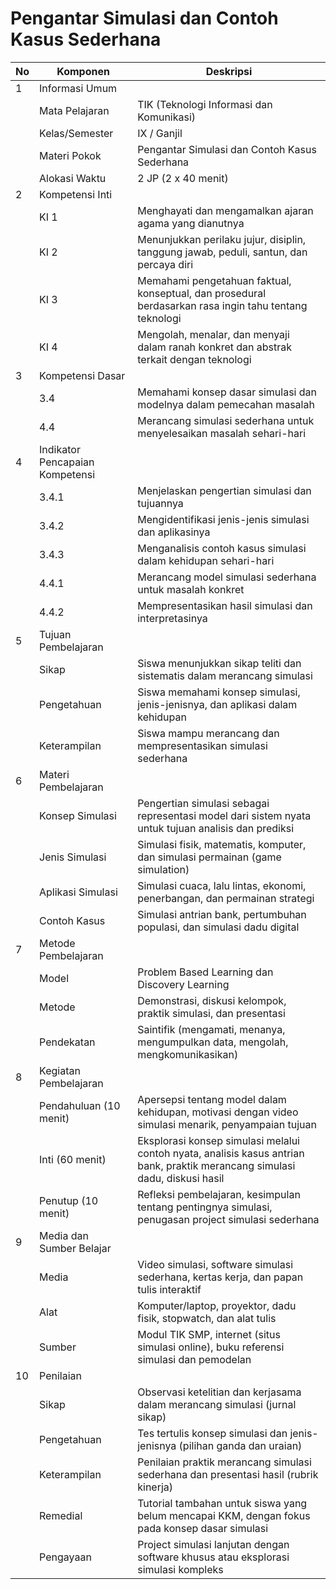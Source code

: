 # Pengantar Simulasi dan Contoh Kasus Sederhana

<table>
<thead><tr class="header"><th>No</th><th>Komponen</th><th>Deskripsi</th></tr></thead>
<tbody>
<tr class="header"><td>1</td><td>Informasi Umum</td><td></td></tr>
<tr><td></td><td>Mata Pelajaran</td><td>TIK (Teknologi Informasi dan Komunikasi)</td></tr>
<tr><td></td><td>Kelas/Semester</td><td>IX / Ganjil</td></tr>
<tr><td></td><td>Materi Pokok</td><td>Pengantar Simulasi dan Contoh Kasus Sederhana</td></tr>
<tr><td></td><td>Alokasi Waktu</td><td>2 JP (2 x 40 menit)</td></tr>
<tr class="header"><td>2</td><td>Kompetensi Inti</td><td></td></tr>
<tr><td></td><td>KI 1</td><td>Menghayati dan mengamalkan ajaran agama yang dianutnya</td></tr>
<tr><td></td><td>KI 2</td><td>Menunjukkan perilaku jujur, disiplin, tanggung jawab, peduli, santun, dan percaya diri</td></tr>
<tr><td></td><td>KI 3</td><td>Memahami pengetahuan faktual, konseptual, dan prosedural berdasarkan rasa ingin tahu tentang teknologi</td></tr>
<tr><td></td><td>KI 4</td><td>Mengolah, menalar, dan menyaji dalam ranah konkret dan abstrak terkait dengan teknologi</td></tr>
<tr class="header"><td>3</td><td>Kompetensi Dasar</td><td></td></tr>
<tr><td></td><td>3.4</td><td>Memahami konsep dasar simulasi dan modelnya dalam pemecahan masalah</td></tr>
<tr><td></td><td>4.4</td><td>Merancang simulasi sederhana untuk menyelesaikan masalah sehari-hari</td></tr>
<tr class="header"><td>4</td><td>Indikator Pencapaian Kompetensi</td><td></td></tr>
<tr><td></td><td>3.4.1</td><td>Menjelaskan pengertian simulasi dan tujuannya</td></tr>
<tr><td></td><td>3.4.2</td><td>Mengidentifikasi jenis-jenis simulasi dan aplikasinya</td></tr>
<tr><td></td><td>3.4.3</td><td>Menganalisis contoh kasus simulasi dalam kehidupan sehari-hari</td></tr>
<tr><td></td><td>4.4.1</td><td>Merancang model simulasi sederhana untuk masalah konkret</td></tr>
<tr><td></td><td>4.4.2</td><td>Mempresentasikan hasil simulasi dan interpretasinya</td></tr>
<tr class="header"><td>5</td><td>Tujuan Pembelajaran</td><td></td></tr>
<tr><td></td><td>Sikap</td><td>Siswa menunjukkan sikap teliti dan sistematis dalam merancang simulasi</td></tr>
<tr><td></td><td>Pengetahuan</td><td>Siswa memahami konsep simulasi, jenis-jenisnya, dan aplikasi dalam kehidupan</td></tr>
<tr><td></td><td>Keterampilan</td><td>Siswa mampu merancang dan mempresentasikan simulasi sederhana</td></tr>
<tr class="header"><td>6</td><td>Materi Pembelajaran</td><td></td></tr>
<tr><td></td><td>Konsep Simulasi</td><td>Pengertian simulasi sebagai representasi model dari sistem nyata untuk tujuan analisis dan prediksi</td></tr>
<tr><td></td><td>Jenis Simulasi</td><td>Simulasi fisik, matematis, komputer, dan simulasi permainan (game simulation)</td></tr>
<tr><td></td><td>Aplikasi Simulasi</td><td>Simulasi cuaca, lalu lintas, ekonomi, penerbangan, dan permainan strategi</td></tr>
<tr><td></td><td>Contoh Kasus</td><td>Simulasi antrian bank, pertumbuhan populasi, dan simulasi dadu digital</td></tr>
<tr class="header"><td>7</td><td>Metode Pembelajaran</td><td></td></tr>
<tr><td></td><td>Model</td><td>Problem Based Learning dan Discovery Learning</td></tr>
<tr><td></td><td>Metode</td><td>Demonstrasi, diskusi kelompok, praktik simulasi, dan presentasi</td></tr>
<tr><td></td><td>Pendekatan</td><td>Saintifik (mengamati, menanya, mengumpulkan data, mengolah, mengkomunikasikan)</td></tr>
<tr class="header"><td>8</td><td>Kegiatan Pembelajaran</td><td></td></tr>
<tr><td></td><td>Pendahuluan (10 menit)</td><td>Apersepsi tentang model dalam kehidupan, motivasi dengan video simulasi menarik, penyampaian tujuan</td></tr>
<tr><td></td><td>Inti (60 menit)</td><td>Eksplorasi konsep simulasi melalui contoh nyata, analisis kasus antrian bank, praktik merancang simulasi dadu, diskusi hasil</td></tr>
<tr><td></td><td>Penutup (10 menit)</td><td>Refleksi pembelajaran, kesimpulan tentang pentingnya simulasi, penugasan project simulasi sederhana</td></tr>
<tr class="header"><td>9</td><td>Media dan Sumber Belajar</td><td></td></tr>
<tr><td></td><td>Media</td><td>Video simulasi, software simulasi sederhana, kertas kerja, dan papan tulis interaktif</td></tr>
<tr><td></td><td>Alat</td><td>Komputer/laptop, proyektor, dadu fisik, stopwatch, dan alat tulis</td></tr>
<tr><td></td><td>Sumber</td><td>Modul TIK SMP, internet (situs simulasi online), buku referensi simulasi dan pemodelan</td></tr>
<tr class="header"><td>10</td><td>Penilaian</td><td></td></tr>
<tr><td></td><td>Sikap</td><td>Observasi ketelitian dan kerjasama dalam merancang simulasi (jurnal sikap)</td></tr>
<tr><td></td><td>Pengetahuan</td><td>Tes tertulis konsep simulasi dan jenis-jenisnya (pilihan ganda dan uraian)</td></tr>
<tr><td></td><td>Keterampilan</td><td>Penilaian praktik merancang simulasi sederhana dan presentasi hasil (rubrik kinerja)</td></tr>
<tr><td></td><td>Remedial</td><td>Tutorial tambahan untuk siswa yang belum mencapai KKM, dengan fokus pada konsep dasar simulasi</td></tr>
<tr><td></td><td>Pengayaan</td><td>Project simulasi lanjutan dengan software khusus atau eksplorasi simulasi kompleks</td></tr>
</tbody>
</table>